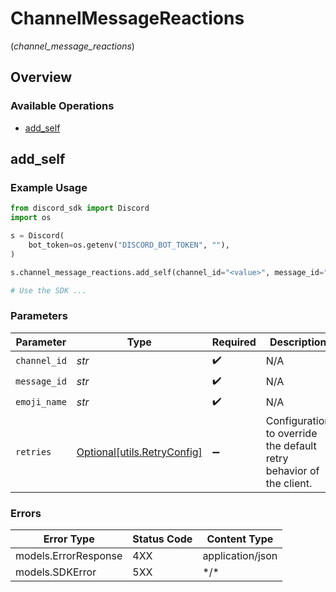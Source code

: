 # ChannelMessageReactions
(*channel_message_reactions*)

## Overview

### Available Operations

* [add_self](#add_self)

## add_self

### Example Usage

```python
from discord_sdk import Discord
import os

s = Discord(
    bot_token=os.getenv("DISCORD_BOT_TOKEN", ""),
)

s.channel_message_reactions.add_self(channel_id="<value>", message_id="<value>", emoji_name="<value>")

# Use the SDK ...

```

### Parameters

| Parameter                                                           | Type                                                                | Required                                                            | Description                                                         |
| ------------------------------------------------------------------- | ------------------------------------------------------------------- | ------------------------------------------------------------------- | ------------------------------------------------------------------- |
| `channel_id`                                                        | *str*                                                               | :heavy_check_mark:                                                  | N/A                                                                 |
| `message_id`                                                        | *str*                                                               | :heavy_check_mark:                                                  | N/A                                                                 |
| `emoji_name`                                                        | *str*                                                               | :heavy_check_mark:                                                  | N/A                                                                 |
| `retries`                                                           | [Optional[utils.RetryConfig]](../../models/utils/retryconfig.md)    | :heavy_minus_sign:                                                  | Configuration to override the default retry behavior of the client. |

### Errors

| Error Type           | Status Code          | Content Type         |
| -------------------- | -------------------- | -------------------- |
| models.ErrorResponse | 4XX                  | application/json     |
| models.SDKError      | 5XX                  | \*/\*                |